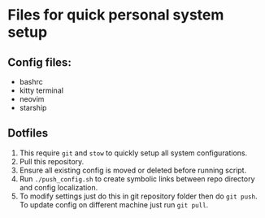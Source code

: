 # Files for quick personal system setup

## Config files:

- bashrc
- kitty terminal
- neovim
- starship

## Dotfiles

1. This require `git` and `stow` to quickly setup all system configurations.
2. Pull this repository.
3. Ensure all existing config is moved or deleted before running script.
4. Run `./push_config.sh` to create symbolic links between repo directory and
   config localization.
5. To modify settings just do this in git repository folder then do `git push`.
   To update config on different machine just run `git pull`.
